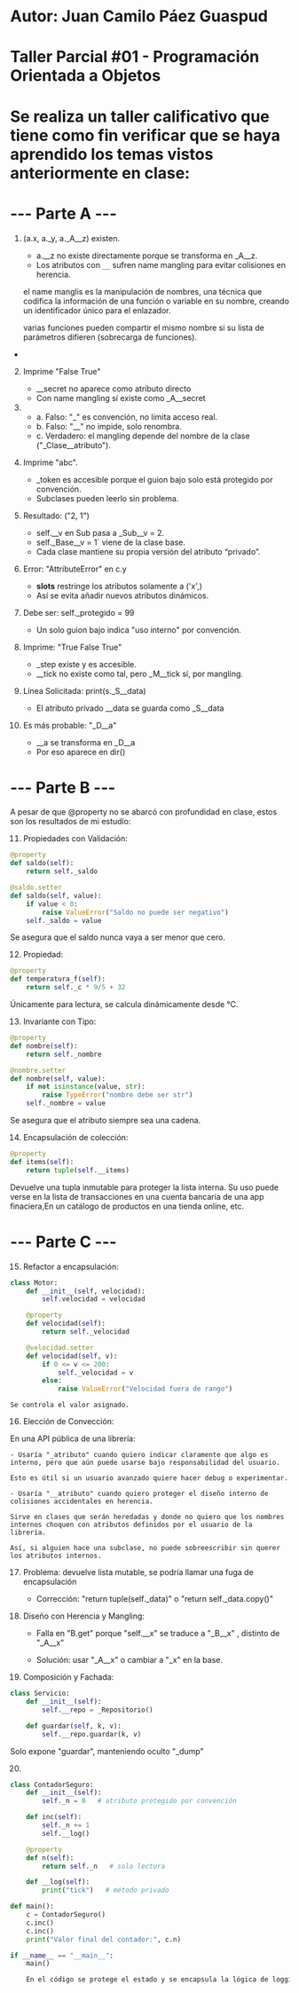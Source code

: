 # Autor: Juan Camilo Páez Guaspud
# Taller Parcial #01 - Programación Orientada a Objetos

# Se realiza un taller calificativo que tiene como fin verificar que se haya aprendido los temas vistos anteriormente en clase:


# --- Parte A --- 

1. (a.x, a._y, a._A__z) existen.

   - a.__z no existe directamente porque se transforma en _A__z.
   - Los atributos con `__` sufren name mangling para evitar colisiones en herencia.

   el name manglis es la manipulación de nombres, una técnica que codifica la información de una función o variable en su nombre, creando un identificador único para el enlazador.
    
   varias funciones pueden compartir el mismo nombre si su lista de parámetros difieren (sobrecarga de funciones).
*
2. Imprime "False True"

    - __secret no aparece como atributo directo
    - Con name mangling sí existe como _A__secret

3.  - a. Falso: "_" es convención, no limita acceso real.
    - b. Falso: "__" no impide, solo renombra.
    - c. Verdadero: el mangling depende del nombre de la clase ("_Clase__atributo").

4. Imprime "abc".

    - _token es accesible porque el guion bajo solo está protegido por convención.
    - Subclases pueden leerlo sin problema.

5. Resultado: ("2, 1")

    - self.__v en Sub pasa a _Sub__v = 2.
    - self._Base__v = 1` viene de la clase base.
    - Cada clase mantiene su propia versión del atributo “privado”.

6. Error: "AttributeError" en c.y

    - __slots__ restringe los atributos solamente a ('x',)
    - Así se evita añadir nuevos atributos dinámicos.

7. Debe ser: self._protegido = 99

   * Un solo guion bajo indica "uso interno" por convención.

8. Imprime: "True False True"

    - _step existe y es accesible.
    - __tick no existe como tal, pero _M__tick sí, por mangling.

9. Línea Solicitada: print(s._S__data)

    - El atributo privado __data se guarda como _S__data

10. Es más probable: "_D__a"

    - __a se transforma en _D__a
    - Por eso aparece en dir()


# --- Parte B --- 

A pesar de que @property no se abarcó con profundidad en clase, estos son los resultados de mi estudio:

11. Propiedades con Validación:

```python
@property
def saldo(self):
    return self._saldo

@saldo.setter
def saldo(self, value):
    if value < 0:
        raise ValueError("Saldo no puede ser negativo")
    self._saldo = value
```

Se asegura que el saldo nunca vaya a ser menor que cero.

12. Propiedad:

```python
@property
def temperatura_f(self):
    return self._c * 9/5 + 32
```

Únicamente para lectura, se calcula dinámicamente desde °C.

13. Invariante con Tipo:

```python
@property
def nombre(self):
    return self._nombre

@nombre.setter
def nombre(self, value):
    if not isinstance(value, str):
        raise TypeError("nombre debe ser str")
    self._nombre = value
```

Se asegura que el atributo siempre sea una cadena.

14. Encapsulación de colección:

```python
@property
def items(self):
    return tuple(self.__items)
```

Devuelve una tupla inmutable para proteger la lista interna. Su uso puede verse en la lista de transacciones en una cuenta bancaria de una app finaciera,En un catálogo de productos en una tienda online, etc.

# --- Parte C ---

15. Refactor a encapsulación:

```python
class Motor:
    def __init__(self, velocidad):
        self.velocidad = velocidad

    @property
    def velocidad(self):
        return self._velocidad

    @velocidad.setter
    def velocidad(self, v):
        if 0 <= v <= 200:
            self._velocidad = v
        else:
            raise ValueError("Velocidad fuera de rango")
```

    Se controla el valor asignado.

16. Elección de Convección:

En una API pública de una librería:

    - Usaría "_atributo" cuando quiero indicar claramente que algo es interno, pero que aún puede usarse bajo responsabilidad del usuario.

    Esto es útil si un usuario avanzado quiere hacer debug o experimentar.

    - Usaría "__atributo" cuando quiero proteger el diseño interno de colisiones accidentales en herencia.

    Sirve en clases que serán heredadas y donde no quiero que los nombres internos choquen con atributos definidos por el usuario de la librería.

    Así, si alguien hace una subclase, no puede sobreescribir sin querer los atributos internos.

17. Problema: devuelve lista mutable, se podría llamar una fuga de encapsulación

    - Corrección: "return tuple(self._data)" o "return self._data.copy()"

18. Diseño con Herencia y Mangling:

    - Falla en "B.get" porque "self.__x" se traduce a "_B__x" , distinto de "_A__x"

    - Solución: usar "_A__x" o cambiar a "_x" en la base.

19. Composición y Fachada:

```python
class Servicio:
    def __init__(self):
        self.__repo = _Repositorio()

    def guardar(self, k, v):
        self.__repo.guardar(k, v)
```

Solo expone "guardar", manteniendo oculto "_dump"

20.

```python
class ContadorSeguro:
    def __init__(self):
        self._n = 0   # atributo protegido por convención

    def inc(self):
        self._n += 1
        self.__log()

    @property
    def n(self):
        return self._n   # solo lectura

    def __log(self):
        print("tick")   # método privado

def main():
    c = ContadorSeguro()
    c.inc()
    c.inc()
    print("Valor final del contador:", c.n)

if __name__ == "__main__":
    main()

    En el código se protege el estado y se encapsula la lógica de logging.